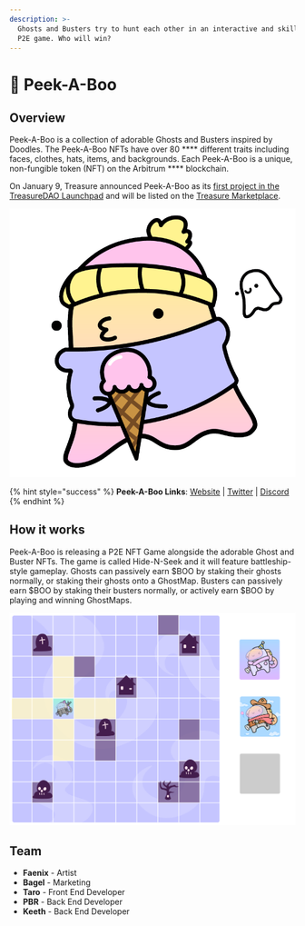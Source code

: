 ```yaml
---
description: >-
  Ghosts and Busters try to hunt each other in an interactive and skill based
  P2E game. Who will win?
---
```


# 👻 Peek-A-Boo

## Overview

Peek-A-Boo is a collection of adorable Ghosts and Busters inspired by Doodles. The Peek-A-Boo NFTs have over 80 \*\*\*\* different traits including faces, clothes, hats, items, and backgrounds. Each Peek-A-Boo is a unique, non-fungible token (NFT) on the Arbitrum \*\*\*\* blockchain.

On January 9, Treasure announced Peek-A-Boo as its [first project in the TreasureDAO Launchpad](https://twitter.com/Treasure\_NFT/status/1480083994905616384) and will be listed on the [Treasure Marketplace](https://marketplace.treasure.lol).

![](<../../.gitbook/assets/image (4) (1) (1).png>)

{% hint style="success" %}
**Peek-A-Boo Links**: [Website](https://www.peekaboonft.io) | [Twitter](https://twitter.com/PeekABooGameNFT) | [Discord](https://discord.gg/peekaboo)
{% endhint %}

## How it works

Peek-A-Boo is releasing a P2E NFT Game alongside the adorable Ghost and Buster NFTs. The game is called Hide-N-Seek and it will feature battleship-style gameplay. Ghosts can passively earn $BOO by staking their ghosts normally, or staking their ghosts onto a GhostMap. Busters can passively earn $BOO by staking their busters normally, or actively earn $BOO by playing and winning GhostMaps.

![](<../../.gitbook/assets/image (6) (1).png>)

## **Team**

* **Faenix** - Artist
* **Bagel** - Marketing
* **Taro** - Front End Developer
* **PBR** - Back End Developer
* **Keeth** - Back End Developer
